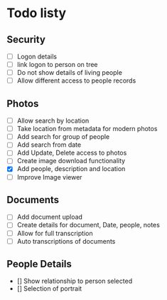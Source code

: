 # Todo listy

## Security

- [ ] Logon details
- [ ] link logon to person on tree
- [ ] Do not show details of living people
- [ ] Allow different access to people records

## Photos

- [ ] Allow search by location
- [ ] Take location from metadata for modern photos
- [ ] Add search for group of people
- [ ] Add search from date
- [ ] Add Update, Delete access to photos
- [ ] Create image download functionality
- [x] Add people, description and location
- [ ] Improve Image viewer

## Documents

- [ ] Add document upload
- [ ] Create details for document, Date, people, notes
- [ ] Allow for full transcription
- [ ] Auto transcriptions of documents

## People Details

- [] Show relationship to person selected
- [] Selection of portrait
